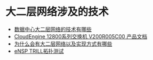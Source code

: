 # 大二层网络涉及的技术
  * [数据中心大二层网络的技术有哪些](http://blog.51cto.com/shxke/1958917)
  * [CloudEngine 12800系列交换机 V200R005C00 产品文档]()
  * [为什么会有大二层网络以及实现方式有哪些](http://www.52sijin.com/routing-and-switching/34.html)
  * [eNSP TRILL拓扑测试](https://forum.huawei.com/enterprise/zh/thread-428831.html)

